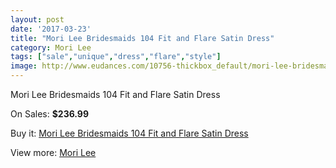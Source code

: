 ```yaml
---
layout: post
date: '2017-03-23'
title: "Mori Lee Bridesmaids 104 Fit and Flare Satin Dress"
category: Mori Lee
tags: ["sale","unique","dress","flare","style"]
image: http://www.eudances.com/10756-thickbox_default/mori-lee-bridesmaids-104-fit-and-flare-satin-dress.jpg
---
```

Mori Lee Bridesmaids 104 Fit and Flare Satin Dress

On Sales: **$236.99**
<a href="https://www.eudances.com/en/mori-lee/3446-mori-lee-bridesmaids-104-fit-and-flare-satin-dress.html"><amp-img layout="responsive" width="600" height="600" src="//www.eudances.com/10756-thickbox_default/mori-lee-bridesmaids-104-fit-and-flare-satin-dress.jpg" alt="Mori Lee Bridesmaids 104 Fit and Flare Satin Dress 0" /></a>
<a href="https://www.eudances.com/en/mori-lee/3446-mori-lee-bridesmaids-104-fit-and-flare-satin-dress.html"><amp-img layout="responsive" width="600" height="600" src="//www.eudances.com/10759-thickbox_default/mori-lee-bridesmaids-104-fit-and-flare-satin-dress.jpg" alt="Mori Lee Bridesmaids 104 Fit and Flare Satin Dress 1" /></a>
<a href="https://www.eudances.com/en/mori-lee/3446-mori-lee-bridesmaids-104-fit-and-flare-satin-dress.html"><amp-img layout="responsive" width="600" height="600" src="//www.eudances.com/10758-thickbox_default/mori-lee-bridesmaids-104-fit-and-flare-satin-dress.jpg" alt="Mori Lee Bridesmaids 104 Fit and Flare Satin Dress 2" /></a>
<a href="https://www.eudances.com/en/mori-lee/3446-mori-lee-bridesmaids-104-fit-and-flare-satin-dress.html"><amp-img layout="responsive" width="600" height="600" src="//www.eudances.com/10757-thickbox_default/mori-lee-bridesmaids-104-fit-and-flare-satin-dress.jpg" alt="Mori Lee Bridesmaids 104 Fit and Flare Satin Dress 3" /></a>

Buy it: [Mori Lee Bridesmaids 104 Fit and Flare Satin Dress](https://www.eudances.com/en/mori-lee/3446-mori-lee-bridesmaids-104-fit-and-flare-satin-dress.html "Mori Lee Bridesmaids 104 Fit and Flare Satin Dress")

View more: [Mori Lee](https://www.eudances.com/en/65-mori-lee "Mori Lee")